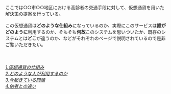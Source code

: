 ここでは○○市○○地区における高齢者の交通手段に対して、仮想通貨を用いた解決策の提案を行っている。<br><br>
この仮想通貨は**どのような仕組み**になっているのか、実際にこのサービスは**誰がどのように**利用するのか、そもそも**何故**このシステムを思いついたか、既存のシステムとは**どこ**が違うのか、などがそれぞれのページで説明されているので是非ご覧いただきたい。<br><br><br><br>
[*1.仮想通貨の仕組み*](https:/16-2505-002-9.github.io/pickup/1)<br>
[*2.どのような人が利用するのか*](https://16-2505-002-9.github.io/pickup/2)<br>
[*3.今起きている問題*](https://16-2505-002-9.github.io/pickup/four)<br>
[*4.他者との違い*](https://16-2505-002-9.github.io/pickup/five)

